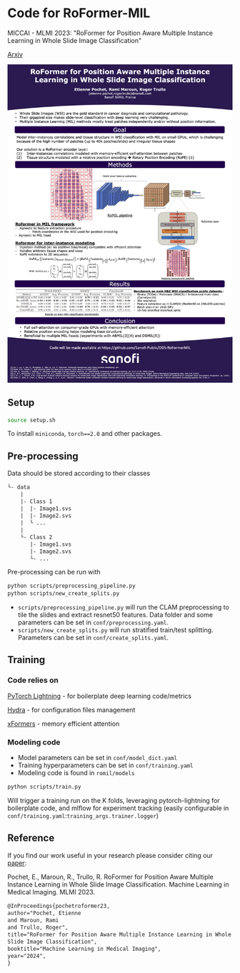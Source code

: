 # Code for RoFormer-MIL
MICCAI - MLMI 2023: "RoFormer for Position Aware Multiple Instance Learning in Whole Slide Image Classification" 

[Arxiv](https://arxiv.org/abs/2310.01924)

![alt text](imgs/Poster.png)
## Setup 
```sh
source setup.sh
```

To install `miniconda`, `torch==2.0` and other packages.


## Pre-processing
Data should be stored according to their classes

```
└- data
    |
    |- Class 1
    |  |- Image1.svs
    |  |- Image2.svs
    |  └ ...
    |
    └- Class 2
       |- Image1.svs
       |- Image2.svs
       └- ...
```

Pre-processing can be run with 
```sh
python scripts/preprocessing_pipeline.py
python scripts/new_create_splits.py
```

- `scripts/preprocessing_pipeline.py` will run the CLAM preprocessing to tile the slides and extract resnet50 features. Data folder and some parameters can be set in `conf/preprocessing.yaml`.
- `scripts/new_create_splits.py` will run stratified train/test splitting. Parameters can be set in  `conf/create_splits.yaml`.


## Training

### Code relies on 

[PyTorch Lightning](https://lightning.ai/docs/pytorch/stable/) - for boilerplate deep learning code/metrics 

[Hydra](https://hydra.cc/docs/intro/) - for configuration files management

[xFormers](https://github.com/facebookresearch/xformers) - memory efficient attention

### Modeling code
- Model parameters can be set in `conf/model_dict.yaml` 
- Training hyperparameters can be set in `conf/training.yaml`
- Modeling code is found in `romil/models`

```sh 
python scripts/train.py
```
Will trigger a training run on the K folds, leveraging pytorch-lightning for boilerplate code, and mlflow for experiment tracking (easily configurable in `conf/training.yaml`:`training_args.trainer.logger`)

## Reference
If you find our work useful in your research please consider citing our [paper]([https://www.nature.com/articles/s41551-020-00682-w](https://link.springer.com/chapter/10.1007/978-3-031-45676-3_44)):

Pochet, E., Maroun, R., Trullo, R. RoFormer for Position Aware Multiple Instance Learning in Whole Slide Image Classification. Machine Learning in Medical Imaging. MLMI 2023.

```
@InProceedings{pochetroformer23,
author="Pochet, Etienne
and Maroun, Rami
and Trullo, Roger",
title="RoFormer for Position Aware Multiple Instance Learning in Whole Slide Image Classification",
booktitle="Machine Learning in Medical Imaging",
year="2024",
}
```

